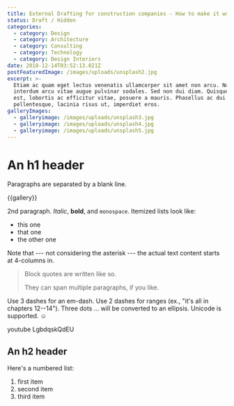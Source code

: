 ```yaml
---
title: External Drafting for construction companies - How to make it work
status: Draft / Hidden
categories:
  - category: Design
  - category: Architecture
  - category: Consulting
  - category: Technology
  - category: Design Interiors
date: 2018-12-14T03:52:13.021Z
postFeaturedImage: /images/uploads/unsplash2.jpg
excerpt: >-
  Etiam ac quam eget lectus venenatis ullamcorper sit amet non arcu. Nullam
  interdum arcu vitae augue pulvinar sodales. Sed non dui diam. Quisque lectus
  est, lobortis ac efficitur vitae, posuere a mauris. Phasellus ac dui
  pellentesque, lacinia risus ut, imperdiet eros.
galleryImages:
  - galleryimage: /images/uploads/unsplash3.jpg
  - galleryimage: /images/uploads/unsplash4.jpg
  - galleryimage: /images/uploads/unsplash5.jpg
---
```


# An h1 header

Paragraphs are separated by a blank line.

{{gallery}}

2nd paragraph. _Italic_, **bold**, and `monospace`. Itemized lists
look like:

* this one
* that one
* the other one

Note that --- not considering the asterisk --- the actual text
content starts at 4-columns in.

> Block quotes are
> written like so.
>
> They can span multiple paragraphs,
> if you like.

Use 3 dashes for an em-dash. Use 2 dashes for ranges (ex., "it's all
in chapters 12--14"). Three dots ... will be converted to an ellipsis.
Unicode is supported. ☺

youtube LgbdqskQdEU

## An h2 header

Here's a numbered list:

1. first item
2. second item
3. third item
